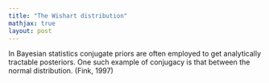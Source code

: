 ```yaml
---
title: "The Wishart distribution"
mathjax: true
layout: post
---
```


In Bayesian statistics conjugate priors are often employed to get analytically tractable posteriors. One such example of conjugacy is that between the normal distribution. (Fink, 1997)
